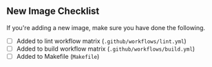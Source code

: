 

## New Image Checklist

If you're adding a new image, make sure you have done the following.

* [ ] Added to lint workflow matrix (`.github/workflows/lint.yml`)
* [ ] Added to build workflow matrix (`.github/workflows/build.yml`)
* [ ] Added to Makefile (`Makefile`)

